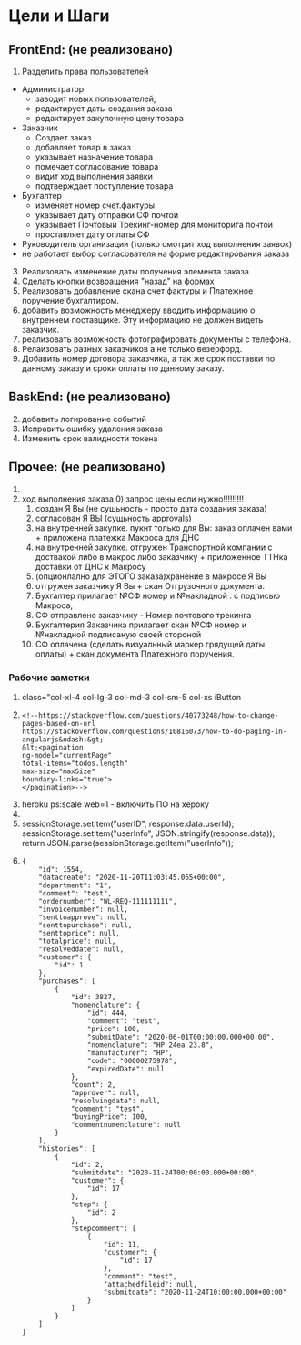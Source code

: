 # Цели и Шаги
## FrontEnd: (не реализовано)
1.  Разделить права пользователей
 - Администратор 
    - заводит новых пользователей, 
    - редактирует даты создания заказа
    - редактирует закупочную цену товара
 - Заказчик
    - Создает заказ
    - добавляет товар в заказ
    - указывает назначение товара
    - помечает согласование товара
    - видит ход выполнения заявки
    - подтверждает поступление товара
 - Бухгалтер
    - изменяет номер счет.фактуры
    - указывает дату отправки СФ почтой 
    - указывает Почтовый Трекинг-номер для мониторига почтой
    - проставляет дату оплаты СФ 
 - Руководитель организации (только смотрит ход выполнения заявок)
 - не работает выбор согласователя на форме редактирования заказа

3. Реализовать изменение даты получения элемента заказа
4. Сделать кнопки возвращения "назад" на формах
5. Реализовать добавление скана счет фактуры и Платежное поручение бухгалтиром. 
6. добавить возможность менеджеру вводить информацию о внутреннем поставщике. Эту информацию не должен видеть заказчик.
7. реализовать возможность фотографировать документы с телефона.
8. Релаизовать разных заказчиков а не только везерфорд.
9. Добавить номер договора заказчика, а так же срок поставки по данному заказу и сроки оплаты по данному заказу.

## BaskEnd: (не реализовано)
2. добавить логирование событий 
3. Исправить ошибку удаления заказа
4. Изменить срок валидности токена
 
## Прочее: (не реализовано)
1. 
2. ход выполнения заказа
   0) запрос цены если нужно!!!!!!!!!
   1) создан Я Вы (не сущьность - просто дата создания заказа)
   2) согласован Я ВЫ (cущьность approvals)
   3) на внутренней закупке. пукнт только для Вы: заказ оплачен вами + приложена платежка Макроса для ДНС 
   3) на внутренней закупке. отгружен Транспортной компании с доствакой либо в макрос либо заказчику + приложенное ТТНка доставки от ДНС к Макросу  
   4) (опционлално для ЭТОГО заказа)хранение в макросе Я Вы
   5) отгружен заказчику Я Вы + скан Отгрузочного документа. 
   6) Бухгалтер прилагает №СФ номер и №накладной . с подписью Макроса, 
   7) СФ отправлено заказчику - Номер почтового трекинга
   8) Бухгалтерия Заказчика прилагает скан №СФ номер и №накладной  подписаную своей стороной
   9) СФ оплачена (сделать визуальный маркер грядущей даты оплаты) + скан документа Платежного поручения.


### Рабочие заметки 
1. class="col-xl-4 col-lg-3 col-md-3 col-sm-5 col-xs iButton
2.     <!--https://stackoverflow.com/questions/40773248/how-to-change-pages-based-on-url
       https://stackoverflow.com/questions/10816073/how-to-do-paging-in-angularjs&ndash;&gt;
       &lt;<pagination
       ng-model="currentPage"
       total-items="todos.length"
       max-size="maxSize"
       boundary-links="true">
       </pagination>-->
3. heroku ps:scale web=1 - включить ПО на хероку
4. <div ng-include="'invoice/invoiceEdit.html'"></div>
5.  sessionStorage.setItem("userID", response.data.userId);
    sessionStorage.setItem("userInfo", JSON.stringify(response.data));
    return JSON.parse(sessionStorage.getItem("userInfo"));
6.     {
           "id": 1554,
           "datacreate": "2020-11-20T11:03:45.065+00:00",
           "department": "1",
           "comment": "test",
           "ordernumber": "WL-REQ-111111111",
           "invoicenumber": null,
           "senttoapprove": null,
           "senttopurchase": null,
           "senttoprice": null,
           "totalprice": null,
           "resolveddate": null,
           "customer": {
               "id": 1
           },
           "purchases": [
               {
                   "id": 3827,
                   "nomenclature": {
                       "id": 444,
                       "comment": "test",
                       "price": 100,
                       "submitDate": "2020-06-01T00:00:00.000+00:00",
                       "nomenclature": "HP 24ea 23.8",
                       "manufacturer": "HP",
                       "code": "00000275978",
                       "expiredDate": null
                   },
                   "count": 2,
                   "approver": null,
                   "resolvingdate": null,
                   "comment": "test",
                   "buyingPrice": 100,
                   "commentnumenclature": null
               }
           ],
           "histories": [
               {
                   "id": 2,
                   "submitdate": "2020-11-24T00:00:00.000+00:00",
                   "customer": {
                       "id": 17
                   },
                   "step": {
                       "id": 2
                   },
                   "stepcomment": [
                       {
                           "id": 11,
                           "customer": {
                               "id": 17
                           },
                           "comment": "test",
                           "attachedfileid": null,
                           "submitdate": "2020-11-24T10:00:00.000+00:00"
                       }
                   ]
               }
           ]
       }